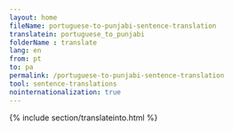 ```yaml
---
layout: home
fileName: portuguese-to-punjabi-sentence-translation
translatein: portuguese_to_punjabi
folderName : translate
lang: en
from: pt
to: pa
permalink: /portuguese-to-punjabi-sentence-translation
tool: sentence-translations
nointernationalization: true
---
```

{% include section/translateinto.html %}
